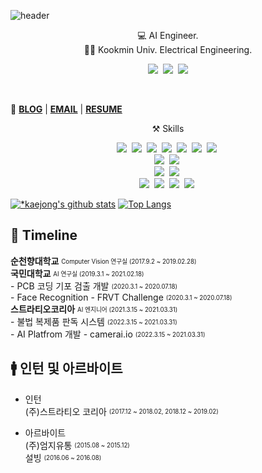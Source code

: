 ![header](https://capsule-render.vercel.app/api?type=waving&color=3eb489&height=250&section=header&text=JongJin%20Lee&fontSize=70&animation=fadeIn&fontAlignY=38&desc=%20&descAlignY=62&descAlign=62)


<p align="center">
  💻 AI Engineer.  <br>
  👩‍🎓   Kookmin Univ. Electrical Engineering.  <br>
  
  <p align="center">
  <a href="https://kaejong.tistory.com/1"><img src="https://img.shields.io/badge/Blog-11B48A?style=flat-square&logo=Vimeo&logoColor=white&link=https://velog.io/@woo0_hooo"/></a>&nbsp
  <a href="https://www.instagram.com/woo0_hooo/"><img src="https://img.shields.io/badge/Instagram-E4405F?style=flat-square&logo=Instagram&logoColor=white&link=https://www.instagram.com/woo0_hooo/"/></a>&nbsp
  <a href="mailto:kaejong2@gmail.com"><img src="https://img.shields.io/badge/Gmail-d14836?style=flat-square&logo=Gmail&logoColor=white&link=kaejong2@gmail.com"/></a>
</p>
<br>

  📌 **[BLOG](https://http://kaejong2.github.io/about/)** |
  **[EMAIL](mailto:kaejong2@gmail.com)** |
  **[RESUME](https://programmers.co.kr/pr/jongjin)**
</p>


<p align="center">⚒️ Skills</p>
<p align="center">
  <img src="https://img.shields.io/badge/Python-3766AB?style=flat-square&logo=Python&logoColor=white"/></a>&nbsp 
  <img src="https://img.shields.io/badge/-Python-3776AB?style=flat-square&logo=Python&logoColor=white"/></a>&nbsp
  <img src="https://img.shields.io/badge/-PyTorch-EE4C2C?style=flat-square&logo=PyTorch&logoColor=white"/></a>&nbsp 
  <img src="https://img.shields.io/badge/-Numpy-013243?style=flat-square&logo=Numpy&logoColor=white"/></a>&nbsp 
  <img src="https://img.shields.io/badge/-Jupyter-F37626?style=flat-square&logo=Jupyter&logoColor=black"/></a>&nbsp 
  <img src="https://img.shields.io/badge/-Pandas-150458?style=flat-square&logo=Pandas&logoColor=white"/></a>&nbsp 
  <img src="https://img.shields.io/badge/-OpenCV-5C3EE8?style=flat-square&logo=OpenCV&logoColor=white"/></a>&nbsp 
  <br>
  <img src="https://img.shields.io/badge/-Django-092E20?style=flat-square&logo=django&logoColor=white"/></a>&nbsp 
  <img src="https://img.shields.io/badge/-Flask-000000?style=flat-square&logo=Flask&logoColor=white"/></a>&nbsp 
  <br>
  <img src="https://img.shields.io/badge/-Docker-2496ED?style=flat-square&logo=Docker&logoColor=white"/></a>&nbsp 
  <img src="https://img.shields.io/badge/-Kubernetes-326CE5?style=flat-square&logo=Kubernetes&logoColor=black"/></a>&nbsp 
  <br>
  <img src="https://img.shields.io/badge/-Linux-FCC624?style=flat-square&logo=Linux&logoColor=black"/></a>&nbsp 
  <img src="(https://img.shields.io/badge/-Ubuntu-E95420?style=flat-square&logo=Ubuntu&logoColor=black"/></a>&nbsp 
  <img src="https://img.shields.io/badge/-Github-181717?style=flat-square&logo=Github&logoColor=white"/></a>&nbsp 
  <img src="https://img.shields.io/badge/-Vim-019733?style=flat-square&logo=Vim&logoColor=white"/></a>&nbsp 
</p>



[![*kaejong's github stats](https://github-readme-stats.vercel.app/api?username=kaejong2)](https://github.com/kaejong2)
[![Top Langs](https://github-readme-stats.vercel.app/api/top-langs/?username=kaejong2)](https://github.com/kaejong2/github-readme-stats)


<h2>📖 Timeline</h2>

**순천향대학교**  <sub><sup> Computer Vision 연구실 (2017.9.2 ~ 2019.02.28)</sup></sub>   
**국민대학교**  <sub><sup> AI 연구실 (2019.3.1 ~ 2021.02.18)</sup></sub>  
    - PCB 코딩 기포 검출 개발 <sub><sup> (2020.3.1 ~ 2020.07.18)</sup></sub>  
    - Face Recognition - FRVT Challenge <sub><sup> (2020.3.1 ~ 2020.07.18)</sup></sub>  
**스트라티오코리아**  <sub><sup> AI 엔지니어 (2021.3.15 ~ 2021.03.31)</sup></sub>  
    - 불법 복제품 판독 시스템 <sub><sup> (2022.3.15 ~ 2021.03.31)</sup></sub>  
    - AI Platfrom 개발 - camerai.io <sub><sup> (2022.3.15 ~ 2021.03.31)</sup></sub>  


<h2>🚹 인턴 및 아르바이트 </h2>

- 인턴  
    (주)스트라티오 코리아 <sub><sup>(2017.12 ~ 2018.02, 2018.12 ~ 2019.02)</sup></sub>    

- 아르바이트  
    (주)엄지유통 <sub><sup>(2015.08 ~ 2015.12)</sup></sub>    
    설빙 <sub><sup>(2016.06 ~ 2016.08)</sup></sub>    
<!--
**kaejong2/kaejong2** is a ✨ _special_ ✨ repository because its `README.md` (this file) appears on your GitHub profile.

Here are some ideas to get you started:

- 🔭 I’m currently working on ...
- 🌱 I’m currently learning ...
- 👯 I’m looking to collaborate on ...
- 🤔 I’m looking for help with ...
- 💬 Ask me about ...
- 📫 How to reach me: ...
- 😄 Pronouns: ...
- ⚡ Fun fact: ...
-->
